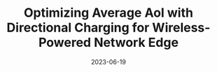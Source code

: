 ---
title: "Optimizing Average AoI with Directional Charging for Wireless-Powered Network Edge"
authors:
- Quan Chen
- Song Guo
- Wenchao Xu
- Jing Li
- Tuo Shi
- Zhipeng Cai
- Hong Gao
date: "2023-06-19"
doi: ""


# Publication type.
# Legend: 0 = Uncategorized; 1 = Conference paper; 2 = Journal article;
# 3 = Preprint / Working Paper; 4 = Report; 5 = Book; 6 = Book section;
# 7 = Thesis; 8 = Patent
publication_types: ["1"]

# Publication name and optional abbreviated publication name.
publication: In IEEE/ACM International Symposium on Quality of Service (IWQoS) (CCF-B)
#publication_short: In *INFOCOM* (CCF-A)

# links:
# - name: Custom Link
#   url: http://example.org
url_pdf: https://ieeexplore.ieee.org/document/10188771
# url_code: '#'
# url_dataset: '#'
# url_poster: '#'
# url_project: ''
# url_slides: ''
# url_video: '#'

# Featured image
# To use, add an image named `featured.jpg/png` to your page's folder. 
# image:
#   caption: 'Image credit: [**Unsplash**](https://unsplash.com/photos/pLCdAaMFLTE)'
#   focal_point: ""
#   preview_only: false

# Associated Projects (optional).
#   Associate this publication with one or more of your projects.
#   Simply enter your project's folder or file name without extension.
#   E.g. `internal-project` references `content/project/internal-project/index.md`.
#   Otherwise, set `projects: []`.
projects: []
---